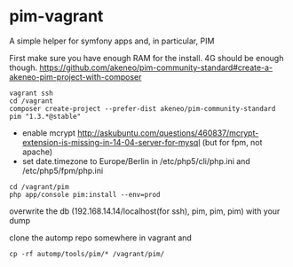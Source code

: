 # pim-vagrant
A simple helper for symfony apps and, in particular, PIM

First make sure you have enough RAM for the install. 4G should be enough though.
https://github.com/akeneo/pim-community-standard#create-a-akeneo-pim-project-with-composer

```
vagrant ssh
cd /vagrant
composer create-project --prefer-dist akeneo/pim-community-standard pim "1.3.*@stable"
```

* enable mcrypt http://askubuntu.com/questions/460837/mcrypt-extension-is-missing-in-14-04-server-for-mysql (but for fpm, not apache)
* set date.timezone to Europe/Berlin in /etc/php5/cli/php.ini and /etc/php5/fpm/php.ini

```
cd /vagrant/pim
php app/console pim:install --env=prod
```

overwrite the db (192.168.14.14/localhost(for ssh), pim, pim, pim) with your dump

clone the automp repo somewhere in vagrant and 
```
cp -rf automp/tools/pim/* /vagrant/pim/
```
